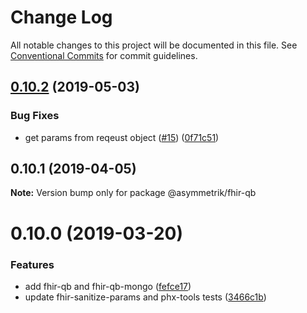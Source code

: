 # Change Log

All notable changes to this project will be documented in this file.
See [Conventional Commits](https://conventionalcommits.org) for commit guidelines.

## [0.10.2](https://github.com/Asymmetrik/phx-tools/compare/@asymmetrik/fhir-qb@0.10.1...@asymmetrik/fhir-qb@0.10.2) (2019-05-03)


### Bug Fixes

* get params from reqeust object ([#15](https://github.com/Asymmetrik/phx-tools/issues/15)) ([0f71c51](https://github.com/Asymmetrik/phx-tools/commit/0f71c51))





## 0.10.1 (2019-04-05)

**Note:** Version bump only for package @asymmetrik/fhir-qb





# 0.10.0 (2019-03-20)


### Features

* add fhir-qb and fhir-qb-mongo ([fefce17](https://github.com/Asymmetrik/phx-tools/commit/fefce17))
* update fhir-sanitize-params and phx-tools tests ([3466c1b](https://github.com/Asymmetrik/phx-tools/commit/3466c1b))
